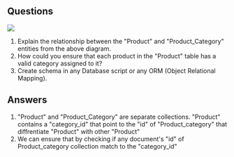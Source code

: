 ## Questions

![](https://raw.githubusercontent.com/iAmritMalviya/DB-Assignment/main/product-management-ecommerce-table-.webp)

1. Explain the relationship between the "Product" and "Product_Category" entities from the above diagram.
2. How could you ensure that each product in the "Product" table has a valid category assigned to it?
3. Create schema in any Database script or any ORM (Object Relational Mapping).

## Answers

1. "Product" and "Product_Category" are separate collections. "Product" contains a "category_id" that point to the "id" of "Product_category" that diffrentiate "Product" with other "Product"
2. We can ensure that by checking if any document's "id" of Product_category collection match to the "category_id"